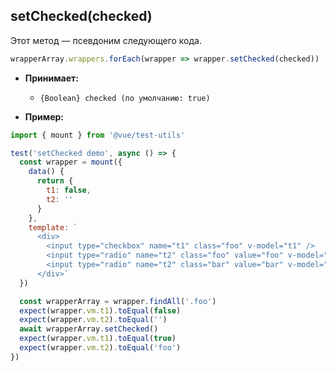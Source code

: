 ## setChecked(checked)

Этот метод — псевдоним следующего кода.

```js
wrapperArray.wrappers.forEach(wrapper => wrapper.setChecked(checked))
```

- **Принимает:**

  - `{Boolean} checked (по умолчанию: true)`

- **Пример:**

```js
import { mount } from '@vue/test-utils'

test('setChecked demo', async () => {
  const wrapper = mount({
    data() {
      return {
        t1: false,
        t2: ''
      }
    },
    template: `
      <div>
        <input type="checkbox" name="t1" class="foo" v-model="t1" />
        <input type="radio" name="t2" class="foo" value="foo" v-model="t2"/>
        <input type="radio" name="t2" class="bar" value="bar" v-model="t2"/>
      </div>`
  })

  const wrapperArray = wrapper.findAll('.foo')
  expect(wrapper.vm.t1).toEqual(false)
  expect(wrapper.vm.t2).toEqual('')
  await wrapperArray.setChecked()
  expect(wrapper.vm.t1).toEqual(true)
  expect(wrapper.vm.t2).toEqual('foo')
})
```
